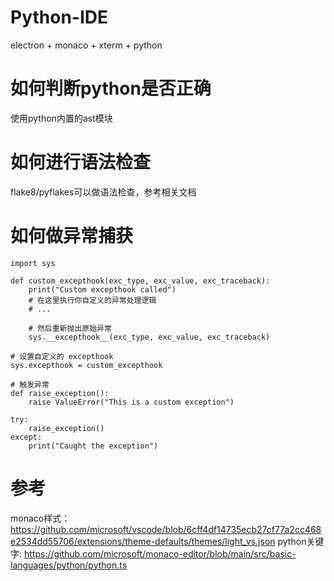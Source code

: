 # Python-IDE
electron + monaco + xterm + python

# 如何判断python是否正确
使用python内置的ast模块

# 如何进行语法检查
flake8/pyflakes可以做语法检查，参考相关文档

# 如何做异常捕获
```
import sys

def custom_excepthook(exc_type, exc_value, exc_traceback):
    print("Custom excepthook called")
    # 在这里执行你自定义的异常处理逻辑
    # ...

    # 然后重新抛出原始异常
    sys.__excepthook__(exc_type, exc_value, exc_traceback)

# 设置自定义的 excepthook
sys.excepthook = custom_excepthook

# 触发异常
def raise_exception():
    raise ValueError("This is a custom exception")

try:
    raise_exception()
except:
    print("Caught the exception")
```

# 参考
monaco样式：https://github.com/microsoft/vscode/blob/6cff4df14735ecb27cf77a2cc468e2534dd55706/extensions/theme-defaults/themes/light_vs.json
python关键字: https://github.com/microsoft/monaco-editor/blob/main/src/basic-languages/python/python.ts

